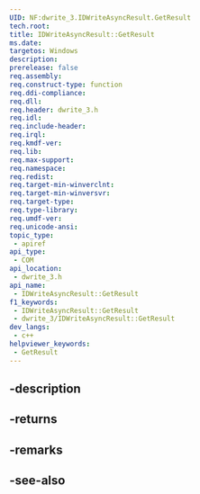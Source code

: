 ```yaml
---
UID: NF:dwrite_3.IDWriteAsyncResult.GetResult
tech.root: 
title: IDWriteAsyncResult::GetResult
ms.date: 
targetos: Windows
description: 
prerelease: false
req.assembly: 
req.construct-type: function
req.ddi-compliance: 
req.dll: 
req.header: dwrite_3.h
req.idl: 
req.include-header: 
req.irql: 
req.kmdf-ver: 
req.lib: 
req.max-support: 
req.namespace: 
req.redist: 
req.target-min-winverclnt: 
req.target-min-winversvr: 
req.target-type: 
req.type-library: 
req.umdf-ver: 
req.unicode-ansi: 
topic_type:
 - apiref
api_type:
 - COM
api_location:
 - dwrite_3.h
api_name:
 - IDWriteAsyncResult::GetResult
f1_keywords:
 - IDWriteAsyncResult::GetResult
 - dwrite_3/IDWriteAsyncResult::GetResult
dev_langs:
 - c++
helpviewer_keywords:
 - GetResult
---
```


## -description

## -returns

## -remarks

## -see-also

